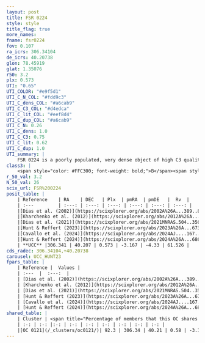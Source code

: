 ```yaml
---
layout: post
title: FSR 0224
style: style
title_flag: true
more_names: 
fname: fsr0224
fov: 0.107
ra_icrs: 306.34104
de_icrs: 40.20738
glon: 78.45919
glat: 1.35076
r50: 3.2
plx: 0.573
UTI: "0.65"
UTI_COLOR: "#e9f5d1"
UTI_C_N_COL: "#fdd9c3"
UTI_C_dens_COL: "#a6cab9"
UTI_C_C3_COL: "#d4edca"
UTI_C_lit_COL: "#eef8d4"
UTI_C_dup_COL: "#a6cab9"
UTI_C_N: 0.26
UTI_C_dens: 1.0
UTI_C_C3: 0.75
UTI_C_lit: 0.62
UTI_C_dup: 1.0
UTI_summary: |
    FSR 0224 is a poorly populated, very dense object of high C3 quality. It is moderately studied in the literature. This object shares a large percentage of members with a later reported entry.
class3: |
    <span style="color: #FFC300; font-weight: bold;">B</span><span style="color: green; font-weight: bold;">A</span>
r_50_val: 3.2
N_50_val: 26
scix_url: FSR%200224
posit_table: |
    | Reference    | RA    | DEC   | Plx  | pmRA  | pmDE   |  Rv  |
    | :---         | :---: | :---: | :---: | :---: | :---: | :---: |
    |[Dias et al. (2002)](https://scixplorer.org/abs/2002A%26A...389..871D) | 306.337 | 40.227 | -- | -5.25 | -7.05 | -- |
    |[Kharchenko et al. (2012)](https://scixplorer.org/abs/2012A%26A...543A.156K) | 306.345 | 40.226 | -- | -5.25 | -7.05 | -- |
    |[Dias et al. (2021)](https://scixplorer.org/abs/2021MNRAS.504..356D) | 306.351 | 40.224 | 0.566 | -3.242 | -4.373 | -- |
    |[Hunt & Reffert (2023)](https://scixplorer.org/abs/2023A%26A...673A.114H) | 306.339 | 40.22 | 0.574 | -3.162 | -4.327 | 19.226 |
    |[Cavallo et al. (2024)](https://scixplorer.org/abs/2024AJ....167...12C) | 306.33 | 40.198 | 0.58 | -- | -- | -- |
    |[Hunt & Reffert (2024)](https://scixplorer.org/abs/2024A%26A...686A..42H) | 306.339 | 40.22 | 0.574 | -3.162 | -4.327 | 19.226 |
    | **UCC** |306.341 | 40.207 | 0.573 | -3.167 | -4.33 | 61.526 | 
cds_radec: 306.34104,+40.20738
carousel: UCC_HUNT23
fpars_table: |
    | Reference |  Values |
    | :---  |  :---:  |
    | [Dias et al. (2002)](https://scixplorer.org/abs/2002A%26A...389..871D) | `E(B-V)=0.708, Dist=1427.0, Age=9.005` |
    | [Kharchenko et al. (2012)](https://scixplorer.org/abs/2012A%26A...543A.156K) | `e_bv=0.708, distance=1427, log_age=9.005` |
    | [Dias et al. (2021)](https://scixplorer.org/abs/2021MNRAS.504..356D) | `Av=3.061, Dist=1706, logage=6.739, [Fe/H]=0.242` |
    | [Hunt & Reffert (2023)](https://scixplorer.org/abs/2023A%26A...673A.114H) | `AV50=3.508, diffAV50=2.419, MOD50=11.127, logAge50=6.56` |
    | [Cavallo et al. (2024)](https://scixplorer.org/abs/2024AJ....167...12C) | `AV50=3.13, dMod50=11.07, logAge50=7.05, [Fe/H]50=1.05` |
    | [Hunt & Reffert (2024)](https://scixplorer.org/abs/2024A%26A...686A..42H) | `MassJ=292.245` |
shared_table: |
    | Cluster | <span title="Percentage of members that this OC shares with the ones listed">%</span>   | RA   | DEC   | Plx   | pmRA  | pmDE  | Rv | UTI |
    | :-: | :-: |:-: | :-: | :-: | :-: | :-: | :-: | :-: |
    |[OC 0121](/_clusters/oc0121/)| 92.3 | 306.34 | 40.21 | 0.58 | -3.16 | -4.33 | 61.53 |0.02 |
---
```

